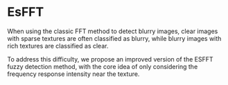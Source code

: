 # EsFFT
When using the classic FFT method to detect blurry images, clear images with sparse textures are often classified as blurry, while blurry images with rich textures are classified as clear.

To address this difficulty, we propose an improved version of the ESFFT fuzzy detection method, with the core idea of only considering the frequency response intensity near the texture.
